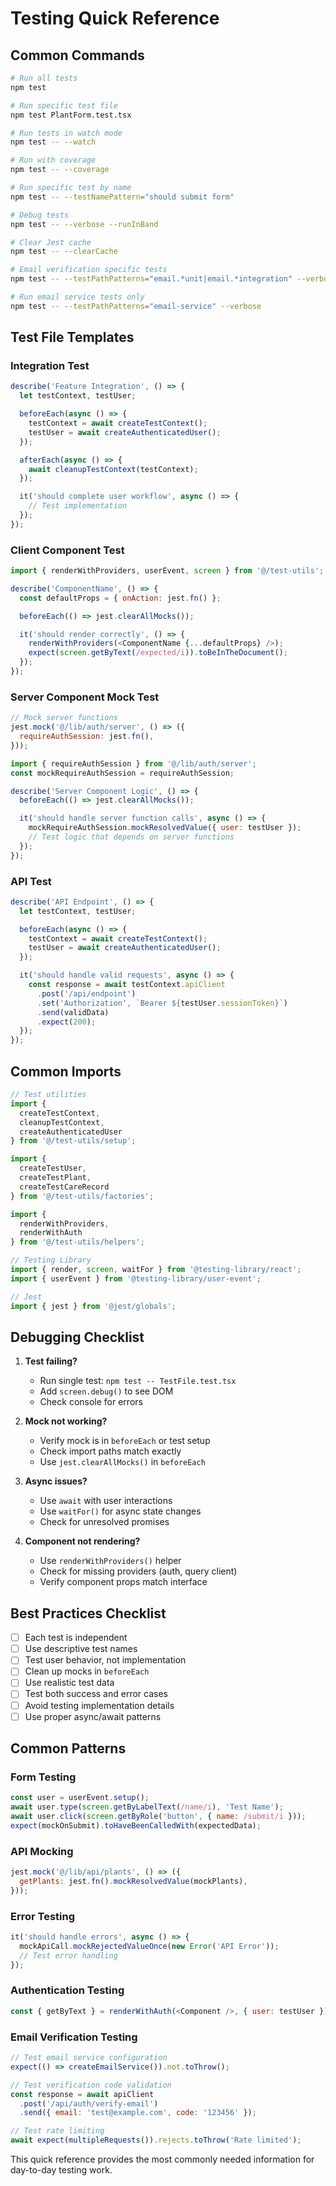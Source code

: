 # Testing Quick Reference

## Common Commands

```bash
# Run all tests
npm test

# Run specific test file
npm test PlantForm.test.tsx

# Run tests in watch mode
npm test -- --watch

# Run with coverage
npm test -- --coverage

# Run specific test by name
npm test -- --testNamePattern="should submit form"

# Debug tests
npm test -- --verbose --runInBand

# Clear Jest cache
npm test -- --clearCache

# Email verification specific tests
npm test -- --testPathPatterns="email.*unit|email.*integration" --verbose

# Run email service tests only
npm test -- --testPathPatterns="email-service" --verbose
```

## Test File Templates

### Integration Test
```javascript
describe('Feature Integration', () => {
  let testContext, testUser;

  beforeEach(async () => {
    testContext = await createTestContext();
    testUser = await createAuthenticatedUser();
  });

  afterEach(async () => {
    await cleanupTestContext(testContext);
  });

  it('should complete user workflow', async () => {
    // Test implementation
  });
});
```

### Client Component Test
```javascript
import { renderWithProviders, userEvent, screen } from '@/test-utils';

describe('ComponentName', () => {
  const defaultProps = { onAction: jest.fn() };

  beforeEach(() => jest.clearAllMocks());

  it('should render correctly', () => {
    renderWithProviders(<ComponentName {...defaultProps} />);
    expect(screen.getByText(/expected/i)).toBeInTheDocument();
  });
});
```

### Server Component Mock Test
```javascript
// Mock server functions
jest.mock('@/lib/auth/server', () => ({
  requireAuthSession: jest.fn(),
}));

import { requireAuthSession } from '@/lib/auth/server';
const mockRequireAuthSession = requireAuthSession;

describe('Server Component Logic', () => {
  beforeEach(() => jest.clearAllMocks());

  it('should handle server function calls', async () => {
    mockRequireAuthSession.mockResolvedValue({ user: testUser });
    // Test logic that depends on server functions
  });
});
```

### API Test
```javascript
describe('API Endpoint', () => {
  let testContext, testUser;

  beforeEach(async () => {
    testContext = await createTestContext();
    testUser = await createAuthenticatedUser();
  });

  it('should handle valid requests', async () => {
    const response = await testContext.apiClient
      .post('/api/endpoint')
      .set('Authorization', `Bearer ${testUser.sessionToken}`)
      .send(validData)
      .expect(200);
  });
});
```

## Common Imports

```javascript
// Test utilities
import { 
  createTestContext, 
  cleanupTestContext,
  createAuthenticatedUser 
} from '@/test-utils/setup';

import { 
  createTestUser, 
  createTestPlant, 
  createTestCareRecord 
} from '@/test-utils/factories';

import { 
  renderWithProviders, 
  renderWithAuth 
} from '@/test-utils/helpers';

// Testing Library
import { render, screen, waitFor } from '@testing-library/react';
import { userEvent } from '@testing-library/user-event';

// Jest
import { jest } from '@jest/globals';
```

## Debugging Checklist

1. **Test failing?**
   - Run single test: `npm test -- TestFile.test.tsx`
   - Add `screen.debug()` to see DOM
   - Check console for errors

2. **Mock not working?**
   - Verify mock is in `beforeEach` or test setup
   - Check import paths match exactly
   - Use `jest.clearAllMocks()` in `beforeEach`

3. **Async issues?**
   - Use `await` with user interactions
   - Use `waitFor()` for async state changes
   - Check for unresolved promises

4. **Component not rendering?**
   - Use `renderWithProviders()` helper
   - Check for missing providers (auth, query client)
   - Verify component props match interface

## Best Practices Checklist

- [ ] Each test is independent
- [ ] Use descriptive test names
- [ ] Test user behavior, not implementation
- [ ] Clean up mocks in `beforeEach`
- [ ] Use realistic test data
- [ ] Test both success and error cases
- [ ] Avoid testing implementation details
- [ ] Use proper async/await patterns

## Common Patterns

### Form Testing
```javascript
const user = userEvent.setup();
await user.type(screen.getByLabelText(/name/i), 'Test Name');
await user.click(screen.getByRole('button', { name: /submit/i }));
expect(mockOnSubmit).toHaveBeenCalledWith(expectedData);
```

### API Mocking
```javascript
jest.mock('@/lib/api/plants', () => ({
  getPlants: jest.fn().mockResolvedValue(mockPlants),
}));
```

### Error Testing
```javascript
it('should handle errors', async () => {
  mockApiCall.mockRejectedValueOnce(new Error('API Error'));
  // Test error handling
});
```

### Authentication Testing
```javascript
const { getByText } = renderWithAuth(<Component />, { user: testUser });
```

### Email Verification Testing
```javascript
// Test email service configuration
expect(() => createEmailService()).not.toThrow();

// Test verification code validation
const response = await apiClient
  .post('/api/auth/verify-email')
  .send({ email: 'test@example.com', code: '123456' });

// Test rate limiting
await expect(multipleRequests()).rejects.toThrow('Rate limited');
```

This quick reference provides the most commonly needed information for day-to-day testing work.